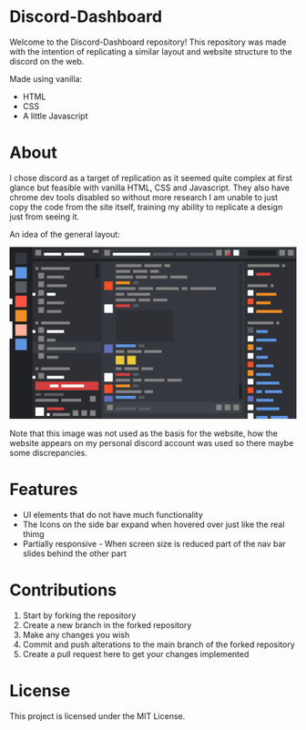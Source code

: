 # Discord-Dashboard

Welcome to the Discord-Dashboard repository! This repository was made with the intention of replicating a similar layout and website structure to the discord on the web.

Made using vanilla:

- HTML
- CSS
- A little Javascript

# About

I chose discord as a target of replication as it seemed quite complex at first glance but feasible with vanilla HTML, CSS and Javascript. They also have chrome dev tools disabled so without more research I am unable to just copy the code from the site itself, training my ability to replicate a design just from seeing it.

An idea of the general layout:

![Discord General layout](./imgs/discord-template.svg "Discord Layout")

Note that this image was not used as the basis for the website, how the website appears on my personal discord account was used so there maybe some discrepancies.

# Features

- UI elements that do not have much functionality
- The Icons on the side bar expand when hovered over just like the real thimg
- Partially responsive - When screen size is reduced part of the nav bar slides behind the other part

# Contributions

1. Start by forking the repository
2. Create a new branch in the forked repository
3. Make any changes you wish
4. Commit and push alterations to the main branch of the forked repository
5. Create a pull request here to get your changes implemented

# License

This project is licensed under the MIT License.
